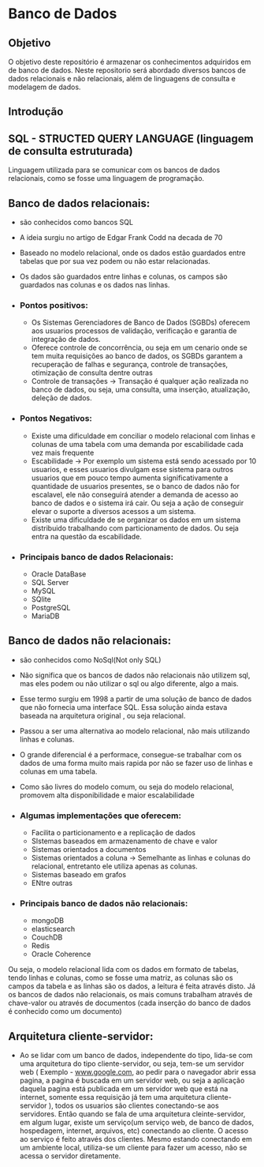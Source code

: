 # Banco de Dados

## Objetivo

O objetivo deste repositório é armazenar os conhecimentos adquiridos em de banco de dados. Neste repositorio será abordado diversos bancos de dados relacionais e não relacionais, além de linguagens de consulta e modelagem de dados.

## Introdução

## SQL - STRUCTED QUERY LANGUAGE (linguagem de consulta estruturada)
Linguagem utilizada para se comunicar com os bancos de dados relacionais, como se fosse
uma linguagem de programação.

## Banco de dados relacionais:

- são conhecidos como bancos SQL
- A ideia surgiu no artigo de Edgar Frank Codd na decada de 70
- Baseado no modelo relacional, onde os dados estão guardados entre tabelas que por sua vez podem ou não
estar relacionadas. 
- Os dados são guardados entre linhas e colunas, os campos são guardados nas colunas e os dados nas linhas.
- ### Pontos positivos:
    - Os Sistemas Gerenciadores de Banco de Dados (SGBDs) oferecem aos usuarios processos de validação, verificação e garantia de integração de dados.
    - Oferece controle de concorrência, ou seja em um cenario onde se tem muita requisições ao banco de dados, os SGBDs garantem a recuperação de falhas e segurança,
    controle de transações, otimização de consulta dentre outras
    - Controle de transações -> Transação é qualquer ação realizada no banco de dados, ou seja, uma consulta, uma inserção, atualização, deleção de dados.

- ### Pontos Negativos:
    - Existe uma dificuldade em conciliar o modelo relacional com linhas e colunas de uma tabela com uma demanda por escabilidade cada vez mais frequente
    - Escabilidade -> Por exemplo um sistema está sendo acessado por 10 usuarios, e esses usuarios divulgam esse sistema para outros usuarios que em pouco tempo 
    aumenta significativamente a quantidade de usuarios presentes, se o banco de dados não for escalavel, ele não conseguirá atender a demanda de acesso ao banco de 
    dados e o sistema irá cair. Ou seja a ação de conseguir elevar o suporte a diversos acessos a um sistema. 
    - Existe uma dificuldade de se organizar os dados em um sistema distribuido trabalhando com particionamento de dados. Ou seja entra na questão da escabilidade.

- ### Principais banco de dados Relacionais:
    - Oracle DataBase
    - SQL Server 
    - MySQL
    - SQlite
    - PostgreSQL
    - MariaDB




## Banco de dados não relacionais:
- são conhecidos como NoSql(Not only SQL)
- Não significa que os bancos de dados não relacionais não utilizem sql, mas eles 
podem ou não utilizar o sql ou algo diferente, algo a mais.
- Esse termo surgiu em 1998 a partir de uma solução de banco de dados que não fornecia uma interface SQL. Essa solução ainda estava baseada na arquitetura original
, ou seja relacional.
- Passou a ser uma alternativa ao modelo relacional, não mais utilizando linhas e colunas. 
- O grande diferencial é a performace, consegue-se trabalhar com os dados de uma forma muito mais rapida por não se fazer uso de linhas e colunas em uma tabela.
- Como são livres do modelo comum, ou seja do modelo relacional, promovem alta disponibilidade e maior escalabilidade
- ### Algumas implementações que oferecem:
    - Facilita o particionamento e a replicação de dados
    - SIstemas baseados em armazenamento de chave e valor
    - Sistemas orientados a documentos
    - Sistemas orientados a coluna -> Semelhante as linhas e colunas do relacional, entretanto ele utiliza apenas as colunas.
    - Sistemas baseado em grafos
    - ENtre outras

- ### Principais banco de dados não relacionais:
    - mongoDB
    - elasticsearch
    - CouchDB
    - Redis
    - Oracle Coherence

Ou seja, o modelo relacional lida com os dados em formato de tabelas, tendo linhas e colunas, como se fosse uma matriz, as colunas são os campos da tabela e as linhas
são os dados, a leitura é feita através disto.
Já os bancos de dados não relacionais, os mais comuns trabalham através de chave-valor ou através de documentos (cada inserção do banco de dados é conhecido como um documento)

## Arquitetura cliente-servidor:

- Ao se lidar com um banco de dados, independente do tipo, lida-se com uma arquitetura do tipo cliente-servidor, ou seja, tem-se um servidor web (
        Exemplo - www.google.com, ao pedir para o navegador abrir essa pagina, a pagina é buscada em um servidor web, ou seja a aplicação daquela pagina está publicada
        em um servidor web que está na internet, somente essa requisição já tem uma arquitetura cliente-servidor
    ), todos os usuarios são clientes conectando-se aos servidores. Então quando se fala de uma arquitetura cleinte-servidor, em algum lugar, existe um serviço(um serviço
    web, de banco de dados, hospedagem, internet, arquivos, etc) conectando ao cliente. O acesso ao serviço é feito através dos clientes.
    Mesmo estando conectando em um ambiente local, utiliza-se um cliente para fazer um acesso, não se acessa o servidor diretamente.
